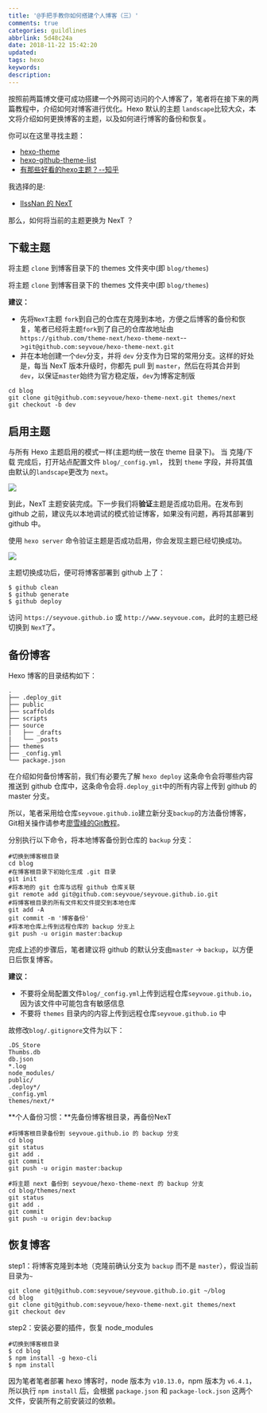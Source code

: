 ```yaml
---
title: '@手把手教你如何搭建个人博客（三）'
comments: true
categories: guildlines
abbrlink: 5d48c24a
date: 2018-11-22 15:42:20
updated:
tags: hexo
keywords:
description:
---
```


按照前两篇博文便可成功搭建一个外网可访问的个人博客了，笔者将在接下来的两篇教程中，介绍如何对博客进行优化。Hexo 默认的主题 `landscape`比较大众，本文将介绍如何更换博客的主题，以及如何进行博客的备份和恢复。

<!--more-->

你可以在这里寻找主题：

- [hexo-theme](https://hexo.io/themes/)
- [hexo-github-theme-list](https://github.com/hexojs/hexo/wiki/Themes)
- [有那些好看的hexo主题？--知乎](http://www.zhihu.com/question/24422335)

我选择的是:

- [IIssNan 的 NexT](http://theme-next.iissnan.com/getting-started.html)

那么，如何将当前的主题更换为 NexT ？

## 下载主题

将主题 `clone` 到博客目录下的 themes 文件夹中(即 `blog/themes`)

将主题 `clone` 到博客目录下的 themes 文件夹中(即 `blog/themes`)

**建议：**
- 先将`NexT`主题 `fork`到自己的仓库在克隆到本地，方便之后博客的备份和恢复，笔者已经将主题`fork`到了自己的仓库故地址由`https://github.com/theme-next/hexo-theme-next`-->`git@github.com:seyvoue/hexo-theme-next.git`
- 并在本地创建一个`dev`分支，并将 `dev` 分支作为日常的常用分支。这样的好处是，每当 NexT 版本升级时，你都先 pull 到 `master`，然后在将其合并到 `dev`，以保证`master`始终为官方稳定版，`dev`为博客定制版

```shell
cd blog
git clone git@github.com:seyvoue/hexo-theme-next.git themes/next
git checkout -b dev
```

## 启用主题

与所有 Hexo 主题启用的模式一样(主题均统一放在 theme 目录下)。 当 克隆/下载 完成后，打开站点配置文件 `blog/_config.yml`， 找到 `theme` 字段，并将其值由默认的`landscape`更改为 `next`。

![](http://ipic-markdown.oss-cn-shanghai.aliyuncs.com/blog/2017-08-06-Pasted_Image_07_08_2017__00_40.png)

到此，NexT 主题安装完成。下一步我们将**验证**主题是否成功启用。在发布到 github 之前，建议先以本地调试的模式验证博客，如果没有问题，再将其部署到 github 中。

使用 `hexo server` 命令验证主题是否成功启用，你会发现主题已经切换成功。

![](http://ipic-markdown.oss-cn-shanghai.aliyuncs.com/blog/2017-08-06-164700.jpg)

主题切换成功后，便可将博客部署到 github 上了：

```
$ github clean
$ github generate
$ github deploy
```

访问 `https://seyvoue.github.io` 或 `http://www.seyvoue.com`，此时的主题已经切换到 `NexT`了。

## 备份博客

Hexo 博客的目录结构如下：

```
.
├── .deploy_git
├── public
├── scaffolds
├── scripts
├── source
|   ├── _drafts
|   └── _posts
├── themes
├── _config.yml
└── package.json
```

在介绍如何备份博客前，我们有必要先了解 `hexo deploy` 这条命令会将哪些内容推送到 github 仓库中，这条命令会将`.deploy_git`中的所有内容上传到 github 的 master 分支。

所以，笔者采用给仓库`seyvoue.github.io`建立新分支`backup`的方法备份博客，Git相关操作请参考[廖雪峰的Git教程](https://www.liaoxuefeng.com/wiki/0013739516305929606dd18361248578c67b8067c8c017b000)。

分别执行以下命令，将本地博客备份到仓库的 `backup` 分支：
```shell
#切换到博客根目录
cd blog
#在博客根目录下初始化生成 .git 目录
git init
#将本地的 git 仓库与远程 github 仓库关联
git remote add git@github.com:seyvoue/seyvoue.github.io.git
#将博客根目录的所有文件和文件提交到本地仓库
git add -A
git commit -m '博客备份'
#将本地仓库上传到远程仓库的 backup 分支上
git push -u origin master:backup
```

完成上述的步骤后，笔者建议将 github 的默认分支由`master` -> `backup`，以方便日后恢复博客。

**建议：**
- 不要将全局配置文件`blog/_config.yml`上传到远程仓库`seyvoue.github.io`，因为该文件中可能包含有敏感信息
- 不要将 `themes` 目录内的内容上传到远程仓库`seyvoue.github.io` 中

故修改`blog/.gitignore`文件为以下：
```
.DS_Store
Thumbs.db
db.json
*.log
node_modules/
public/
.deploy*/
_config.yml
themes/next/*
```

**个人备份习惯：**先备份博客根目录，再备份NexT
```
#将博客根目录备份到 seyvoue.github.io 的 backup 分支
cd blog
git status
git add .
git commit
git push -u origin master:backup

#将主题 next 备份到 seyvoue/hexo-theme-next 的 backup 分支
cd blog/themes/next
git status
git add .
git commit
git push -u origin dev:backup
```

## 恢复博客

step1：将博客克隆到本地（克隆前确认分支为 `backup` 而不是 `master`），假设当前目录为`~`
```shell
git clone git@github.com:seyvoue/seyvoue.github.io.git ~/blog
cd blog
git clone git@github.com:seyvoue/hexo-theme-next.git themes/next
git checkout dev
```

step2：安装必要的插件，恢复 node_modules
```shell
#切换到博客根目录
$ cd blog
$ npm install -g hexo-cli
$ npm install
```

因为笔者笔者部署 hexo 博客时，node 版本为 `v10.13.0`，npm 版本为 `v6.4.1`，所以执行 `npm install` 后，会根据 `package.json` 和 `package-lock.json` 这两个文件，安装所有之前安装过的依赖。

